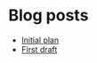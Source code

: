 # Blog posts

- [Initial plan](https://3willows.github.io/2024-08-15-tic-tac-toe-a-plan/)
- [First draft](https://3willows.github.io/2024-08-17-tic-tac-toe-a-first-draft/)